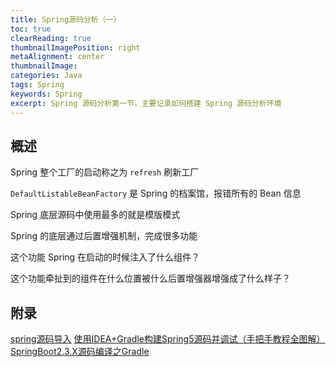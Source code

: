 ```yaml
---
title: Spring源码分析（一）
toc: true
clearReading: true
thumbnailImagePosition: right
metaAlignment: center
thumbnailImage:
categories: Java
tags: Spring
keywords: Spring
excerpt: Spring 源码分析第一节，主要记录如何搭建 Spring 源码分析环境
---
```


## 概述

Spring 整个工厂的启动称之为 `refresh` 刷新工厂

`DefaultListableBeanFactory` 是 Spring 的档案馆，报错所有的 Bean 信息

Spring 底层源码中使用最多的就是模版模式

Spring 的底层通过后置增强机制，完成很多功能



这个功能 Spring 在启动的时候注入了什么组件？

这个功能牵扯到的组件在什么位置被什么后置增强器增强成了什么样子？



## 附录

[spring源码导入](https://blog.csdn.net/KKALL1314/article/details/113450506)
[使用IDEA+Gradle构建Spring5源码并调试（手把手教程全图解）](https://www.cnblogs.com/mazhichu/p/13163979.html)
[SpringBoot2.3.X源码编译之Gradle](https://blog.csdn.net/zxs9999/article/details/113511447)